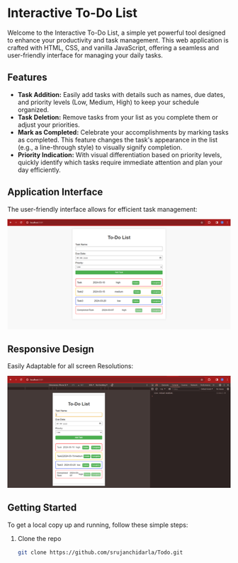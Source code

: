# Interactive To-Do List

Welcome to the Interactive To-Do List, a simple yet powerful tool designed to enhance your productivity and task management. This web application is crafted with HTML, CSS, and vanilla JavaScript, offering a seamless and user-friendly interface for managing your daily tasks. 

## Features

- **Task Addition:** Easily add tasks with details such as names, due dates, and priority levels (Low, Medium, High) to keep your schedule organized.
- **Task Deletion:** Remove tasks from your list as you complete them or adjust your priorities.
- **Mark as Completed:** Celebrate your accomplishments by marking tasks as completed. This feature changes the task's appearance in the list (e.g., a line-through style) to visually signify completion.
- **Priority Indication:** With visual differentiation based on priority levels, quickly identify which tasks require immediate attention and plan your day efficiently.

## Application Interface

The user-friendly interface allows for efficient task management:

![Screenshot of Interactive To-Do List](demo.png "Interactive To-Do List Screenshot 1")

## Responsive Design

Easily Adaptable for all screen Resolutions:

![Priority Feature Highlight](mobiledemo.png "Interactive To-Do List Screenshot 2")

## Getting Started

To get a local copy up and running, follow these simple steps:

1. Clone the repo
   ```sh
   git clone https://github.com/srujanchidarla/Todo.git


